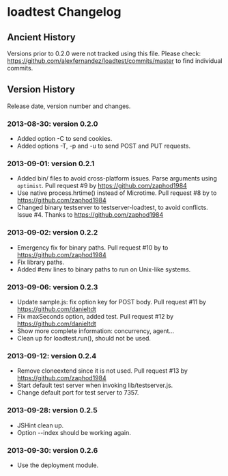 
# loadtest Changelog

## Ancient History

Versions prior to 0.2.0 were not tracked using this file. Please check:
  https://github.com/alexfernandez/loadtest/commits/master
to find individual commits.

## Version History

Release date, version number and changes.

### 2013-08-30: version 0.2.0

* Added option -C to send cookies.
* Added options -T, -p and -u to send POST and PUT requests.

### 2013-09-01: version 0.2.1

* Added bin/ files to avoid cross-platform issues.
  Parse arguments using `optimist`.
  Pull request #9 by https://github.com/zaphod1984
* Use native process.hrtime() instead of Microtime.
  Pull request #8 by to https://github.com/zaphod1984
* Changed binary testserver to testserver-loadtest, to avoid conflicts.
  Issue #4. Thanks to https://github.com/zaphod1984

### 2013-09-02: version 0.2.2

* Emergency fix for binary paths.
  Pull request #10 by to https://github.com/zaphod1984
* Fix library paths.
* Added #env lines to binary paths to run on Unix-like systems.

### 2013-09-06: version 0.2.3

* Update sample.js: fix option key for POST body.
  Pull request #11 by https://github.com/danieltdt
* Fix maxSeconds option, added test.
  Pull request #12 by https://github.com/danieltdt
* Show more complete information: concurrency, agent...
* Clean up for loadtest.run(), should not be used.

### 2013-09-12: version 0.2.4

* Remove cloneextend since it is not used.
  Pull request #13 by https://github.com/zaphod1984
* Start default test server when invoking lib/testserver.js.
* Change default port for test server to 7357.

### 2013-09-28: version 0.2.5

* JSHint clean up.
* Option --index should be working again.

### 2013-09-30: version 0.2.6

* Use the deployment module.

